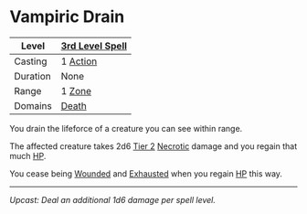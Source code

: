 # Vampiric Drain

| Level    | [3rd Level Spell](3rd%20Level%20Spells.md)                            |
| -------- | --------------------------------------------------------------------- |
| Casting  | 1 [Action](../../../../Game%20Procedures/Core%20Procedures/Action.md) |
| Duration | None                                                                  |
| Range    | 1 [Zone](../../../../Game%20Procedures/Core%20Procedures/Zone.md)     |
| Domains  | [Death](../../Spell%20Domains/Death.md)                               |

You drain the lifeforce of a creature you can see within range.

The affected creature takes 2d6 [Tier 2](../../../../Game%20Procedures/Combat/Damage/Damage%20Tiers/Tier%202.md) [Necrotic](../../../../Game%20Procedures/Combat/Damage/Damage%20Types/Necrotic.md) damage and you regain that much [HP](../../../../Player%20Characters/Derived%20Statistics/Hit%20Points.md).

You cease being [Wounded](../../../../Game%20Procedures/Conditions/Wounded.md) and [Exhausted](../../../../Game%20Procedures/Conditions/Exhausted.md) when you regain [HP](../../../../Player%20Characters/Derived%20Statistics/Hit%20Points.md) this way.

---
*Upcast: Deal an additional 1d6 damage per spell level.*
